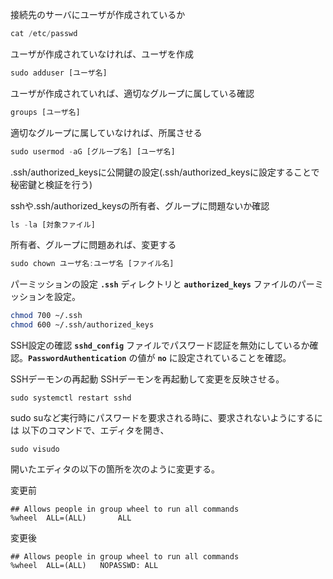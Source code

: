 接続先のサーバにユーザが作成されているか

```jsx
cat /etc/passwd
```

ユーザが作成されていなければ、ユーザを作成

```jsx
sudo adduser [ユーザ名]
```

ユーザが作成されていれば、適切なグループに属している確認

```jsx
groups [ユーザ名]
```

適切なグループに属していなければ、所属させる

```jsx
sudo usermod -aG [グループ名] [ユーザ名]
```

.ssh/authorized_keysに公開鍵の設定(.ssh/authorized_keysに設定することで秘密鍵と検証を行う)

sshや.ssh/authorized_keysの所有者、グループに問題ないか確認

```jsx
ls -la [対象ファイル]
```

所有者、グループに問題あれば、変更する

```jsx
sudo chown ユーザ名:ユーザ名 [ファイル名]
```

パーミッションの設定
**`.ssh`** ディレクトリと **`authorized_keys`** ファイルのパーミッションを設定。
        
```bash
chmod 700 ~/.ssh
chmod 600 ~/.ssh/authorized_keys
```
        
SSH設定の確認
**`sshd_config`** ファイルでパスワード認証を無効にしているか確認。**`PasswordAuthentication`** の値が **`no`** に設定されていることを確認。

SSHデーモンの再起動
SSHデーモンを再起動して変更を反映させる。

```
sudo systemctl restart sshd
```

sudo suなど実行時にパスワードを要求される時に、要求されないようにするには
以下のコマンドで、エディタを開き、
```
sudo visudo
```

開いたエディタの以下の箇所を次のように変更する。

変更前
```
## Allows people in group wheel to run all commands
%wheel  ALL=(ALL)       ALL
```

変更後
```
## Allows people in group wheel to run all commands
%wheel  ALL=(ALL)	NOPASSWD: ALL
```
